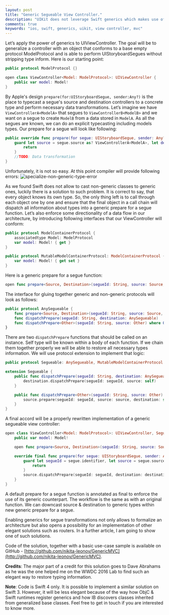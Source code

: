 ```yaml
---
layout: post
title: "Generic Segueable View Controller."
description: "UIKit does not leverage Swift generics which makes use of generics with UIKit classes very not intuitional. I wrote a code sample that shows a trick that allows using generics with UIKit without limitations."
comments: true
keywords: "ios, swift, generics, uikit, view controller, mvc"
---
```


Let’s apply the power of generics to UIViewController. The goal will be to generalize a controller with an object that conforms to a base empty protocol ModelProtocol and is able to perform UIStoryboardSegues without stripping type inform.  Here is our starting point:
```swift
public protocol ModelProtocol {}

open class ViewController<Model: ModelProtocol>: UIViewController {
    public var model: Model!
}
```

By Apple's design `prepare(for:UIStoryboardSegue, sender:Any?)` is the place to typecast a segue's source and destination controllers to a concrete type and perform necessary data transformations. Let’s imagine we have `ViewControllerA<ModelA>` that segues to `ViewControllerB<ModelB>` and we want on a segue to create `ModelB` from a data stored in `ModelA`. As all the segues are known, we can do an explicit typecasting including models types. Our prepare for a segue will look like following:
```swift
public override func prepare(for segue: UIStoryboardSegue, sender: Any?) {
    guard let source = segue.source as? ViewControllerA<ModelA>, let destination = segue.destination as? ViewControllerB<ModelB> else {
        return
    }
    //TODO: Data transformation
}
```

Unfortunately, it is not so easy. At this point compiler will provide following errors:
![specialize-non-generic-type-error](http://leonov.co/assets/images/2017/06/generic-segueable-view-controller/specialize-non-generic-type-error.png)

As we found Swift does not allow to cast non-generic classes to generic ones, luckily there is a solution to such problem. It is correct to say, that every object knows its own type. So, the only thing left is to call through each object one by one and ensure that the final object in a call chain will dispatch all information about types into a generic prepare for a segue function. Let’s also enforce some directionality of a data flow in our architecture, by introducing following interfaces that our ViewController will conform:
```swift
public protocol ModelContainerProtocol {
    associatedtype Model: ModelProtocol
    var model: Model! { get }
}

public protocol MutableModelContainerProtocol: ModelContainerProtocol {
    var model: Model! { get set }
}
```

Here is a generic prepare for a segue function:
```swift
open func prepare<Source, Destination>(segueId: String, source: Source, destination: Destination) where Source: ModelContainerProtocol, Destination: MutableModelContainerProtocol {}
```

The interface for gluing together generic and non-generic protocols will look as follows:
```swift
public protocol AnySegueable {
    func prepare<Source, Destination>(segueId: String, source: Source, destination: Destination) where Source: ModelContainerProtocol, Destination: MutableModelContainerProtocol
    func dispatchPrepare(segueId: String, destination: AnySegueable)
    func dispatchPrepare<Other>(segueId: String, source: Other) where Other: AnySegueable & ModelContainerProtocol
}
```

There are two `dispatchPrepare` functions that should be called on an instance. Self type will be known within a body of each function. If we chain them together properly we will be able to restore all necessary types information. We will use protocol extension to implement that logic:
```swift
public protocol Segueable: AnySegueable, MutableModelContainerProtocol {}

extension Segueable {
    public func dispatchPrepare(segueId: String, destination: AnySegueable) {
        destination.dispatchPrepare(segueId: segueId, source: self)
    }

    public func dispatchPrepare<Other>(segueId: String, source: Other) where Other: AnySegueable & ModelContainerProtocol {
        source.prepare(segueId: segueId, source: source, destination: self)
    }
}
```

A final accord will be a properly rewritten implementation of a generic segueable view controller:
```swift
open class ViewController<Model: ModelProtocol>: UIViewController, Segueable {
    public var model: Model!

    open func prepare<Source, Destination>(segueId: String, source: Source, destination: Destination) where Source: ModelContainerProtocol, Destination: MutableModelContainerProtocol {}

    override final func prepare(for segue: UIStoryboardSegue, sender: Any?) {
        guard let segueId = segue.identifier, let source = segue.source as? AnySegueable, let destination = segue.destination as? AnySegueable else {
            return
        }
        source.dispatchPrepare(segueId: segueId, destination: destination)
    }
}
```

A default prepare for a segue function is annotated as final to enforce the use of its generic counterpart. The workflow is the same as with an original function. We can downcast source & destination to generic types within new generic prepare for a segue.

Enabling generics for segue transformations not only allows to formalize an architecture but also opens a possibility for an implementation of other elegant solutions such as routers. In a further article, I am going to show one of such solutions.

Code of the solution, together with a basic use-case sample is available on GitHub - [http://github.com/nikita-leonov/GenericMVC](http://github.com/nikita-leonov/GenericMVC).

**Credits**: The major part of a credit for this solution goes to Dave Abrahams as he was the one helped me on the WWDC 2016 Lab to find such an elegant way to restore typing information.

**Note**: Code is Swift 4 only. It is possible to implement a similar solution on Swift 3. However, it will be less elegant because of the way how ObjC & Swift runtimes register generics and how IB discovers classes inherited from generalized base classes. Feel free to get in touch if you are interested to know more.
